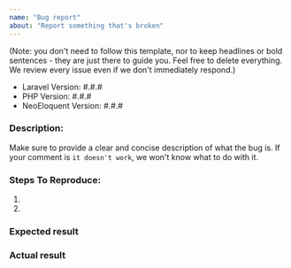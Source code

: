 ```yaml
---
name: "Bug report"
about: "Report something that's broken"
---
```


(Note: you don't need to follow this template, nor to keep headlines or bold sentences - they are just there to guide you. Feel free to delete everything. We review every issue even if we don't immediately respond.)

- Laravel Version: #.#.#
- PHP Version: #.#.#
- NeoEloquent Version: #.#.#

### Description:
Make sure to provide a clear and concise description of what the bug is. If your comment is `it doesn't work`, we won't know what to do with it.

### Steps To Reproduce:
1.
2.


### Expected result

### Actual result



